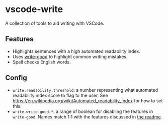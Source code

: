 # vscode-write

A collection of tools to aid writing with VSCode.

## Features

- Highlights sentences with a high automated readability index.
- Uses [write-good][2] to highlight common writing mistakes.
- Spell checks English words.

## Config

- `write.readability.threshold`: a number representing what automated readability index score to flag to the user. See <https://en.wikipedia.org/wiki/Automated_readability_index> for how to set this.
- `write.write-good.*`: a range of boolean for disabling the features in `write-good`. Names match 1:1 with the features discussed in [the readme][1].

[1]: https://github.com/btford/write-good#checks
[2]: https://github.com/btford/write-good